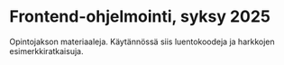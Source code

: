 # Frontend-ohjelmointi, syksy 2025

Opintojakson materiaaleja. Käytännössä siis luentokoodeja ja harkkojen esimerkkiratkaisuja.
